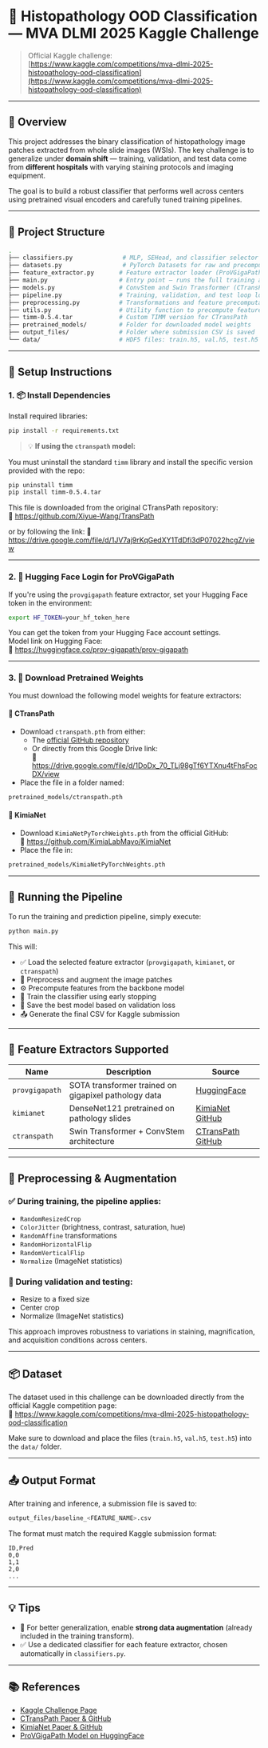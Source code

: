 # 🧬 Histopathology OOD Classification — MVA DLMI 2025 Kaggle Challenge

> Official Kaggle challenge: [https://www.kaggle.com/competitions/mva-dlmi-2025-histopathology-ood-classification](https://www.kaggle.com/competitions/mva-dlmi-2025-histopathology-ood-classification)

---

## 🧠 Overview

This project addresses the binary classification of histopathology image patches extracted from whole slide images (WSIs). The key challenge is to generalize under **domain shift** — training, validation, and test data come from **different hospitals** with varying staining protocols and imaging equipment.

The goal is to build a robust classifier that performs well across centers using pretrained visual encoders and carefully tuned training pipelines.

---

## 📁 Project Structure

```bash
.
├── classifiers.py              # MLP, SEHead, and classifier selector
├── datasets.py                 # PyTorch Datasets for raw and precomputed data
├── feature_extractor.py       # Feature extractor loader (ProVGigaPath, KimiaNet, CTransPath)
├── main.py                    # Entry point — runs the full training and test pipeline
├── models.py                  # ConvStem and Swin Transformer (CTransPath logic)
├── pipeline.py                # Training, validation, and test loop logic
├── preprocessing.py           # Transformations and feature precomputation
├── utils.py                   # Utility function to precompute features
├── timm-0.5.4.tar             # Custom TIMM version for CTransPath
├── pretrained_models/         # Folder for downloaded model weights
├── output_files/              # Folder where submission CSV is saved
└── data/                      # HDF5 files: train.h5, val.h5, test.h5
```

---

## 🔧 Setup Instructions

### 1. 📦 Install Dependencies

Install required libraries:

```bash
pip install -r requirements.txt
```

> 💡 **If using the `ctranspath` model:**

You must uninstall the standard `timm` library and install the specific version provided with the repo:

```bash
pip uninstall timm
pip install timm-0.5.4.tar
```

This file is downloaded from the original CTransPath repository:  
🔗 https://github.com/Xiyue-Wang/TransPath

or by following the link: 
🔗 https://drive.google.com/file/d/1JV7aj9rKqGedXY1TdDfi3dP07022hcgZ/view

---

### 2. 🔐 Hugging Face Login for ProVGigaPath

If you're using the `provgigapath` feature extractor, set your Hugging Face token in the environment:

```bash
export HF_TOKEN=your_hf_token_here
```

You can get the token from your Hugging Face account settings.  
Model link on Hugging Face:  
🔗 https://huggingface.co/prov-gigapath/prov-gigapath

---

### 3. 🔽 Download Pretrained Weights

You must download the following model weights for feature extractors:

#### 🧠 CTransPath
- Download `ctranspath.pth` from either:
  - The [official GitHub repository](https://github.com/Xiyue-Wang/TransPath)
  - Or directly from this Google Drive link:  
    🔗 https://drive.google.com/file/d/1DoDx_70_TLj98gTf6YTXnu4tFhsFocDX/view  
- Place the file in a folder named:

```bash
pretrained_models/ctranspath.pth
```

#### 🔬 KimiaNet
- Download `KimiaNetPyTorchWeights.pth` from the official GitHub:  
  🔗 https://github.com/KimiaLabMayo/KimiaNet  
- Place the file in:

```bash
pretrained_models/KimiaNetPyTorchWeights.pth
```

---

## 🏁 Running the Pipeline

To run the training and prediction pipeline, simply execute:

```bash
python main.py
```

This will:

- ✅ Load the selected feature extractor (`provgigapath`, `kimianet`, or `ctranspath`)
- 🔁 Preprocess and augment the image patches
- ⚙️ Precompute features from the backbone model
- 🧠 Train the classifier using early stopping
- 💾 Save the best model based on validation loss
- 📤 Generate the final CSV for Kaggle submission

---

## 🧪 Feature Extractors Supported

| Name         | Description                                     | Source                                                      |
|--------------|-------------------------------------------------|-------------------------------------------------------------|
| `provgigapath` | SOTA transformer trained on gigapixel pathology data | [HuggingFace](https://huggingface.co/prov-gigapath/prov-gigapath) |
| `kimianet`     | DenseNet121 pretrained on pathology slides     | [KimiaNet GitHub](https://github.com/KimiaLabMayo/KimiaNet) |
| `ctranspath`   | Swin Transformer + ConvStem architecture       | [CTransPath GitHub](https://github.com/Xiyue-Wang/TransPath) |

---

## 🧪 Preprocessing & Augmentation

### ✅ During training, the pipeline applies:

- `RandomResizedCrop`
- `ColorJitter` (brightness, contrast, saturation, hue)
- `RandomAffine` transformations
- `RandomHorizontalFlip`
- `RandomVerticalFlip`
- `Normalize` (ImageNet statistics)

### 🧪 During validation and testing:

- Resize to a fixed size
- Center crop
- Normalize (ImageNet statistics)

This approach improves robustness to variations in staining, magnification, and acquisition conditions across centers.

---

## 📦 Dataset

The dataset used in this challenge can be downloaded directly from the official Kaggle competition page:  
🔗 https://www.kaggle.com/competitions/mva-dlmi-2025-histopathology-ood-classification

Make sure to download and place the files (`train.h5`, `val.h5`, `test.h5`) into the `data/` folder.

---

## 📤 Output Format

After training and inference, a submission file is saved to:

```bash
output_files/baseline_<FEATURE_NAME>.csv
```

The format must match the required Kaggle submission format:

```csv
ID,Pred
0,0
1,1
2,0
...
```

---

## 💡 Tips

- 🧪 For better generalization, enable **strong data augmentation** (already included in the training transform).
- ✅ Use a dedicated classifier for each feature extractor, chosen automatically in `classifiers.py`.

---

## 📚 References

- [Kaggle Challenge Page](https://www.kaggle.com/competitions/mva-dlmi-2025-histopathology-ood-classification)
- [CTransPath Paper & GitHub](https://github.com/Xiyue-Wang/TransPath)
- [KimiaNet Paper & GitHub](https://github.com/KimiaLabMayo/KimiaNet)
- [ProVGigaPath Model on HuggingFace](https://huggingface.co/prov-gigapath/prov-gigapath)
